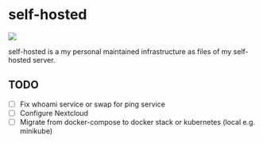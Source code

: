 # self-hosted
![](https://img.shields.io/website?down_color=red&up_color=green&url=https%3A%2F%2Fwhoami.estysdesu.com)

self-hosted is a my personal maintained infrastructure as files of my self-hosted server.

## TODO
- [ ] Fix whoami service or swap for ping service
- [ ] Configure Nextcloud
- [ ] Migrate from docker-compose to docker stack or kubernetes (local e.g. minikube)
